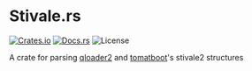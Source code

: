# Stivale.rs
[![Crates.io](https://img.shields.io/crates/v/stivale)](https://crates.io/crates/stivale) [![Docs.rs](https://docs.rs/stivale/badge.svg)](https://docs.rs/stivale) ![License](https://img.shields.io/crates/l/stivale)

A crate for parsing [qloader2](https://github.com/qloader2/qloader2) and [tomatboot](https://github.com/TomatOrg/TomatBoot-UEFI)'s stivale2 structures
